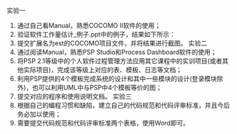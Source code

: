 实验一
1.	通过自己看Manual，熟悉COCOMO II软件的使用；
2.	验证软件工作量估计_例子.ppt中的例子，结果如下所示：
3.	提交扩展名为est的COCOMO项目文件，并将结果进行截图。
实验二
1.	通过阅读Manual，熟悉PSP Studio和Process Dashboard软件的使用；
2.	将PSP 2.1等级中的个人软件过程管理方法应用其它课程中的实训项目(或者其他实际项目)，完成该等级上对应的表、模板、日志等文档； 
3.	利用PSP提供的4个模板完成系统的设计和其中一些模块的设计(登录模块除外)，也可以利用UML中与PSP中4个模板等价的图；
4.	提交对应的程序和使用说明文档。
实验三
1.	根据自己的编程习惯和缺陷，建立自己的代码规范和代码评审标准，并且今后务必加以使用；
2.	需要提交代码规范和代码评审标准两个表格，使用Word即可。


